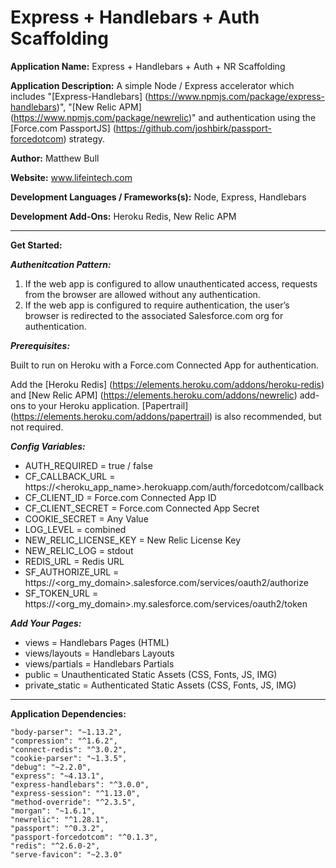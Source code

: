 # Express + Handlebars + Auth Scaffolding

**Application Name:** Express + Handlebars + Auth + NR Scaffolding

**Application Description:** A simple Node / Express accelerator which includes "[Express-Handlebars] (https://www.npmjs.com/package/express-handlebars)", "[New Relic APM] (https://www.npmjs.com/package/newrelic)" and authentication using the [Force.com PassportJS] (https://github.com/joshbirk/passport-forcedotcom) strategy.

**Author:** Matthew Bull

**Website:** www.lifeintech.com

**Development Languages / Frameworks(s):** Node, Express, Handlebars

**Development Add-Ons:** Heroku Redis, New Relic APM

---

**Get Started:**

***Authenitcation Pattern:***

1. If the web app is configured to allow unauthenticated access, requests from the browser are allowed without any authentication.
2. If the web app is configured to require authentication, the user’s browser is redirected to the associated Salesforce.com org for authentication.

***Prerequisites:***

Built to run on Heroku with a Force.com Connected App for authentication.

Add the [Heroku Redis] (https://elements.heroku.com/addons/heroku-redis) and [New Relic APM] (https://elements.heroku.com/addons/newrelic) add-ons to your Heroku application. [Papertrail] (https://elements.heroku.com/addons/papertrail) is also recommended, but not required.

***Config Variables:***

* AUTH_REQUIRED = true / false
* CF_CALLBACK_URL = https://<heroku_app_name>.herokuapp.com/auth/forcedotcom/callback
* CF_CLIENT_ID = Force.com Connected App ID
* CF_CLIENT_SECRET = Force.com Connected App Secret
* COOKIE_SECRET = Any Value
* LOG_LEVEL = combined
* NEW_RELIC_LICENSE_KEY = New Relic License Key
* NEW_RELIC_LOG = stdout
* REDIS_URL = Redis URL
* SF_AUTHORIZE_URL = https://<org_my_domain>.salesforce.com/services/oauth2/authorize
* SF_TOKEN_URL = https://<org_my_domain>.my.salesforce.com/services/oauth2/token

***Add Your Pages:***

* views = Handlebars Pages (HTML)
* views/layouts = Handlebars Layouts
* views/partials = Handlebars Partials
* public = Unauthenticated Static Assets (CSS, Fonts, JS, IMG)
* private_static = Authenticated Static Assets (CSS, Fonts, JS, IMG)

---

**Application Dependencies:**

    "body-parser": "~1.13.2",
    "compression": "^1.6.2",
    "connect-redis": "^3.0.2",
    "cookie-parser": "~1.3.5",
    "debug": "~2.2.0",
    "express": "~4.13.1",
    "express-handlebars": "^3.0.0",
    "express-session": "^1.13.0",
    "method-override": "^2.3.5",
    "morgan": "~1.6.1",
    "newrelic": "^1.28.1",
    "passport": "^0.3.2",
    "passport-forcedotcom": "^0.1.3",
    "redis": "^2.6.0-2",
    "serve-favicon": "~2.3.0"
